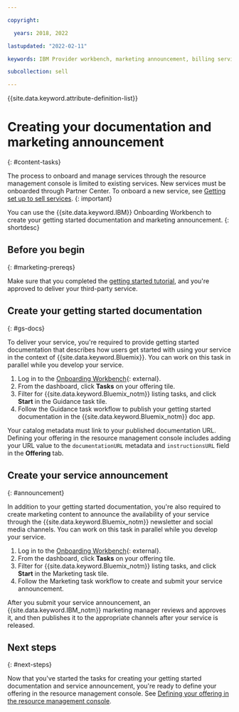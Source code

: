 ```yaml
---

copyright:

  years: 2018, 2022

lastupdated: "2022-02-11"

keywords: IBM Provider workbench, marketing announcement, billing service, Onboarding Workbench

subcollection: sell

---
```


{{site.data.keyword.attribute-definition-list}}

# Creating your documentation and marketing announcement
{: #content-tasks}

The process to onboard and manage services through the resource management console is limited to existing services. New services must be onboarded through Partner Center. To onboard a new service, see [Getting set up to sell services](/docs/sell?topic=sell-get-started).
{: important}

You can use the {{site.data.keyword.IBM}} Onboarding Workbench to create your getting started documentation and marketing announcement.
{: shortdesc}

## Before you begin
{: #marketing-prereqs}

Make sure that you completed the [getting started tutorial](/docs/sell?topic=sell-get-started#get-started), and you're approved to deliver your third-party service.

## Create your getting started documentation
{: #gs-docs}

To deliver your service, you're required to provide getting started documentation that describes how users get started with using your service in the context of {{site.data.keyword.Bluemix}}. You can work on this task in parallel while you develop your service.

1. Log in to the [Onboarding Workbench](https://www.ibm.com/marketplace/workbench/qualification){: external}.
2. From the dashboard, click **Tasks** on your offering tile.
3. Filter for {{site.data.keyword.Bluemix_notm}} listing tasks, and click **Start** in the Guidance task tile.
4. Follow the Guidance task workflow to publish your getting started documentation in the {{site.data.keyword.Bluemix_notm}} doc app.

Your catalog metadata must link to your published documentation URL. Defining your offering in the resource management console includes adding your URL value to the `documentationURL` metadata and `instructionsURL` field in the **Offering** tab.

## Create your service announcement
{: #announcement}

In addition to your getting started documentation, you're also required to create marketing content to announce the availability of your service through the {{site.data.keyword.Bluemix_notm}} newsletter and social media channels. You can work on this task in parallel while you develop your service.

1. Log in to the [Onboarding Workbench](https://www.ibm.com/marketplace/workbench/qualification){: external}.
2. From the dashboard, click **Tasks** on your offering tile.
3. Filter for {{site.data.keyword.Bluemix_notm}} listing tasks, and click **Start** in the Marketing task tile.
4. Follow the Marketing task workflow to create and submit your service announcement.

After you submit your service announcement, an {{site.data.keyword.IBM_notm}} marketing manager reviews and approves it, and then publishes it to the appropriate channels after your service is released.

## Next steps
{: #next-steps}

Now that you've started the tasks for creating your getting started documentation and service announcement, you're ready to define your offering in the resource management console. See [Defining your offering in the resource management console](/docs/sell?topic=sell-step2-define#step2-define).

